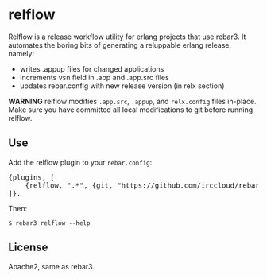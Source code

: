 relflow
=======

Relflow is a release workflow utility for erlang projects that use
rebar3. It automates the boring bits of generating a reluppable erlang
release, namely:

* writes .appup files for changed applications
* increments vsn field in .app and .app.src files
* updates rebar.config with new release version (in relx section)

__WARNING__ relflow modifies `.app.src`, `.appup`, and `relx.config` files in-place.
Make sure you have committed all local modifications to git before running relflow.


Use
---

Add the relflow plugin to your `rebar.config`:

<pre>
{plugins, [
    {relflow, ".*", {git, "https://github.com/irccloud/rebar3_relflow.git", {branch, "master"}}}
]}.
</pre>


Then:

    $ rebar3 relflow --help


License
-------

Apache2, same as rebar3.

